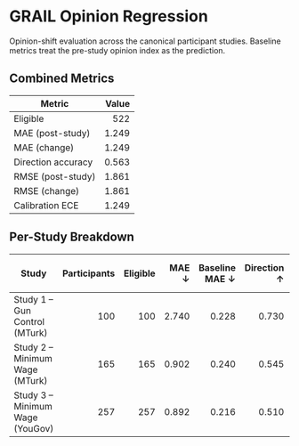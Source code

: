 # GRAIL Opinion Regression

Opinion-shift evaluation across the canonical participant studies. Baseline metrics treat the pre-study opinion index as the prediction.

## Combined Metrics

| Metric | Value |
| --- | ---: |
| Eligible | 522 |
| MAE (post-study) | 1.249 |
| MAE (change) | 1.249 |
| Direction accuracy | 0.563 |
| RMSE (post-study) | 1.861 |
| RMSE (change) | 1.861 |
| Calibration ECE | 1.249 |

## Per-Study Breakdown

| Study | Participants | Eligible | MAE ↓ | Baseline MAE ↓ | Direction ↑ | Baseline Direction ↑ |
| --- | ---: | ---: | ---: | ---: | ---: | ---: |
| Study 1 – Gun Control (MTurk) | 100 | 100 | 2.740 | 0.228 | 0.730 | 0.080 |
| Study 2 – Minimum Wage (MTurk) | 165 | 165 | 0.902 | 0.240 | 0.545 | 0.061 |
| Study 3 – Minimum Wage (YouGov) | 257 | 257 | 0.892 | 0.216 | 0.510 | 0.058 |
